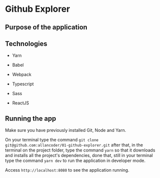 # Github Explorer

## Purpose of the application

## Technologies
* Yarn
* Babel
* Webpack

* Typescript
* Sass
* ReactJS

## Running the app
Make sure you have previously installed Git, Node and Yarn.

On your terminal type the command ```git clone git@github.com:allancoder/01-github-explorer.git``` after that, in the terminal on the project folder, type the command ```yarn``` so that it downloads and installs all the project's dependencies, done that, still in your terminal type the command ```yarn dev``` to run the application in developer mode.

Access ```http://localhost:8080``` to see the application running.
